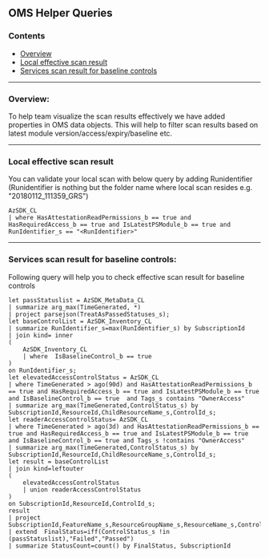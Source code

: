 ## OMS Helper Queries

### Contents
- [Overview](OMSQueries.md#overview)
- [Local effective scan result](OMSQueries.md#Local-effective-scan-result)
- [Services scan result for baseline controls](OMSQueries.md#services-scan-result-for-baseline-controls)

--------------------------
### Overview: 
To help team visualize the scan results effectively we have added properties in OMS data objects. 
This will help to filter scan results based on latest module version/access/expiry/baseline etc.


--------------------------
### Local effective scan result

You can validate your local scan with below query by adding Runidentifier (Runidentifier is nothing but the folder name where local scan resides e.g. "20180112_111359_GRS")

``` AIQL
AzSDK_CL
| where HasAttestationReadPermissions_b == true and HasRequiredAccess_b == true and IsLatestPSModule_b == true and RunIdentifier_s == "<RunIdentifier>"
```

--------------------------
### Services scan result for baseline controls: 
Following query will help you to check effective scan result for baseline controls

``` AIQL
let passStatuslist = AzSDK_MetaData_CL
| summarize arg_max(TimeGenerated, *)
| project parsejson(TreatAsPassedStatuses_s);
let baseControlList = AzSDK_Inventory_CL
| summarize RunIdentifier_s=max(RunIdentifier_s) by SubscriptionId
| join kind= inner
(
    AzSDK_Inventory_CL
    | where  IsBaselineControl_b == true
)
on RunIdentifier_s;
let elevatedAccessControlStatus = AzSDK_CL
| where TimeGenerated > ago(90d) and HasAttestationReadPermissions_b == true and HasRequiredAccess_b == true and IsLatestPSModule_b == true and IsBaselineControl_b == true  and Tags_s contains "OwnerAccess"
| summarize arg_max(TimeGenerated,ControlStatus_s) by SubscriptionId,ResourceId,ChildResourceName_s,ControlId_s;
let readerAccessControlStatus= AzSDK_CL
| where TimeGenerated > ago(3d) and HasAttestationReadPermissions_b == true and HasRequiredAccess_b == true and IsLatestPSModule_b == true and IsBaselineControl_b == true and Tags_s !contains "OwnerAccess"
| summarize arg_max(TimeGenerated,ControlStatus_s) by SubscriptionId,ResourceId,ChildResourceName_s,ControlId_s;
let result = baseControlList
| join kind=leftouter
(
    elevatedAccessControlStatus
    | union readerAccessControlStatus
)
on SubscriptionId,ResourceId,ControlId_s;
result
| project SubscriptionId,FeatureName_s,ResourceGroupName_s,ResourceName_s,ControlId_s,ControlStatus_s
| extend  FinalStatus=iff(ControlStatus_s !in (passStatuslist),"Failed","Passed")
| summarize StatusCount=count() by FinalStatus, SubscriptionId
```




